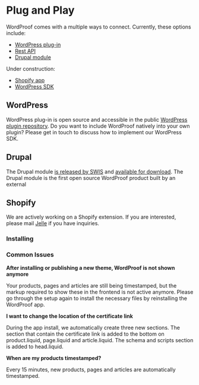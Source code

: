 # Plug and Play

WordProof comes with a multiple ways to connect. Currently, these options include:

* [WordPress plug-in](#wordpress)
* [Rest API](/rest-api)
* [Drupal module](#drupal)

Under construction:

* [Shopify app](#shopify)
* [WordPress SDK](#wordpress)

## WordPress

WordPress plug-in is open source and accessible in the
public [WordPress plugin repository](https://wordpress.org/plugins/wordproof-timestamp/). Do you want to include WordProof natively into your own plugin? Please get in touch to discuss how to implement our WordPress
SDK.

## Drupal

The Drupal module [is released by SWIS](https://www.swis.nl/wordproof-for-drupal-released) and [available for download](https://www.drupal.org/project/wordproof). The Drupal module is the first open source WordProof product built by an external  

## Shopify

We are actively working on a Shopify extension. If you are interested, please mail [Jelle](mailto:jelle@wordproof.com) if you have
inquiries.

### Installing

### Common Issues

**After installing or publishing a new theme, WordProof is not shown anymore**

Your products, pages and articles are still being timestamped, but the markup required to show these in the frontend is not active anymore. Please go through the setup again to install the necessary files by reinstalling the WordProof app. 

**I want to change the location of the certificate link**

During the app install, we automatically create three new sections. The section that contain the certificate link is added to the bottom on product.liquid, page.liquid and article.liquid. The schema and scripts section is added to head.liquid.

**When are my products timestamped?**

Every 15 minutes, new products, pages and articles are automatically timestamped.